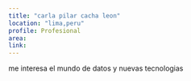 ```yaml
---
title: "carla pilar cacha leon"
location: "lima,peru"
profile: Profesional
area: 
link: 
---
```


me interesa el mundo de datos y nuevas tecnologias